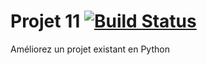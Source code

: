 # Projet 11 [![Build Status](https://travis-ci.com/Tony380/Projet11.svg?branch=master)](https://travis-ci.com/Tony380/Projet11)
Améliorez un projet existant en Python

 